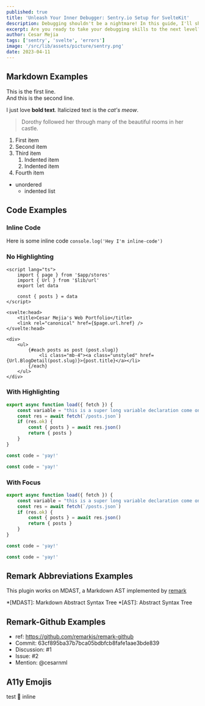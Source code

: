 ```yaml
---
published: true
title: 'Unleash Your Inner Debugger: Sentry.io Setup for SvelteKit'
description: Debugging shouldn't be a nightmare! In this guide, I'll show you how to set up Sentry.io for error and exception handling in your SvelteKit application, empowering you to identify and resolve issues like a pro.
excerpt: Are you ready to take your debugging skills to the next level? Sentry.io is the ultimate tool for monitoring errors and exceptions in your SvelteKit application. Say goodbye to sleepless nights and hello to a smoother user experience. Our guide will walk you through the process of configuring Sentry.io, so you can unleash your inner debugger and tackle bugs like a boss. Let's get started!
author: Cesar Mejia
tags: ['sentry', 'svelte', 'errors']
image: '/src/lib/assets/picture/sentry.png'
date: 2023-04-11
---
```


## Markdown Examples

This is the first line.  
And this is the second line.

I just love **bold text**.
Italicized text is the _cat's meow_.

> Dorothy followed her through many of the beautiful rooms in her castle.

1. First item
2. Second item
3. Third item
   1. Indented item
   2. Indented item
4. Fourth item

- unordered
  - indented list

## Code Examples

### Inline Code

Here is some inline code `console.log('Hey I'm inline-code')`
### No Highlighting

```svelte
<script lang="ts">
	import { page } from '$app/stores'
	import { Url } from '$lib/url'
	export let data

	const { posts } = data
</script>

<svelte:head>
	<title>Cesar Mejia's Web Portfolio</title>
	<link rel="canonical" href={$page.url.href} />
</svelte:head>

<div>
	<ul>
		{#each posts as post (post.slug)}
			<li class="mb-4"><a class="unstyled" href={Url.BlogDetail(post.slug)}>{post.title}</a></li>
		{/each}
	</ul>
</div>
```

### With Highlighting

```js {5-7a,3a,4a, 2r, 10n, 12n}
export async function load({ fetch }) {
	const variable = "this is a super long variable declaration come on"
	const res = await fetch(`/posts.json`)
	if (res.ok) {
		const { posts } = await res.json()
		return { posts }
	}
}

const code = 'yay!'

const code = 'yay!'
```

### With Focus
```ts {4-6f}
export async function load({ fetch }) {
	const variable = "this is a super long variable declaration come on"
	const res = await fetch(`/posts.json`)
	if (res.ok) {
		const { posts } = await res.json()
		return { posts }
	}
}

const code = 'yay!'

const code = 'yay!'
```
## Remark Abbreviations Examples

This plugin works on MDAST, a Markdown AST
implemented by [remark](https://github.com/remarkjs/remark)

*[MDAST]: Markdown Abstract Syntax Tree
*[AST]: Abstract Syntax Tree

## Remark-Github Examples

- ref: https://github.com/remarkjs/remark-github
- Commit: 63cf895ba37b7bca05bdbfcb8fafe1aae3bde839
- Discussion: #1
- Issue: #2
- Mention: @cesarnml

## A11y Emojis

test 🙂 inline
